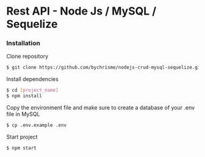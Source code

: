 # Rest API - Node Js / MySQL / Sequelize

### Installation

Clone repository
```sh
$ git clone https://github.com/bychrisme/nodejs-crud-mysql-sequelize.git [project_name]
```
Install dependencies

```sh
$ cd [project_name]
$ npm install 
```
Copy the environment file and make sure to create a database of your .env file in MySQL

```sh
$ cp .env.example .env 
```
Start project

```sh
$ npm start
```
